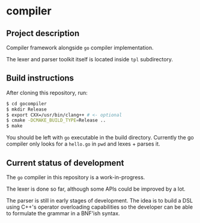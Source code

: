 # compiler

## Project description
Compiler framework alongside `go` compiler implementation.

The lexer and parser toolkit itself is located inside `tpl` subdirectory.

## Build instructions
After cloning this repository, run:
```sh
$ cd gocompiler
$ mkdir Release
$ export CXX=/usr/bin/clang++ # <- optional
$ cmake -DCMAKE_BUILD_TYPE=Release ..
$ make
```

You should be left with `go` executable in the build directory.
Currently the go compiler only looks for a `hello.go` in `pwd` and lexes + parses it.

## Current status of development
The `go` compiler in this repository is a work-in-progress.

The lexer is done so far, although some APIs could be improved by a lot.

The parser is still in early stages of development. The idea is to build a DSL using C++'s operator overloading capabilities so the developer can be able to formulate the grammar in a BNF'ish syntax.